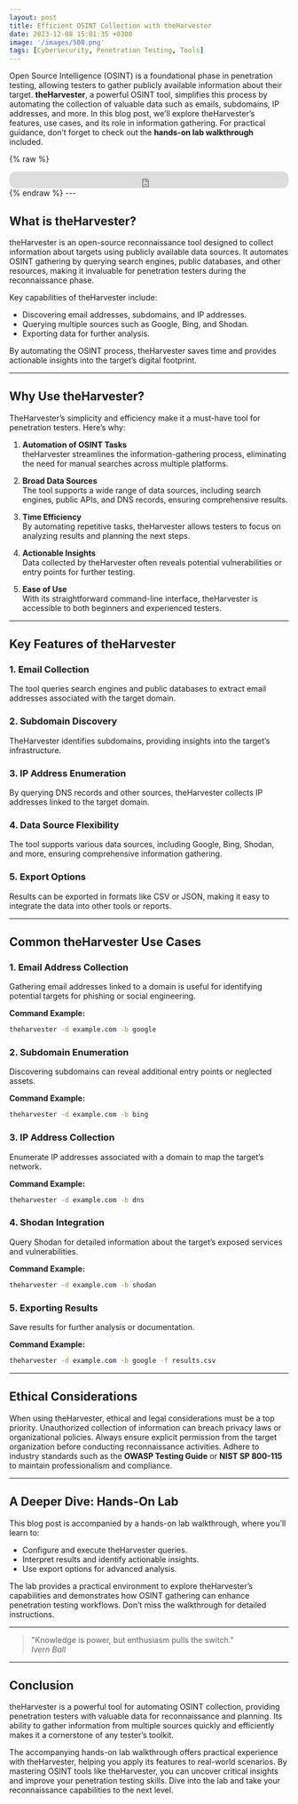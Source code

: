 ```yaml
---
layout: post
title: Efficient OSINT Collection with theHarvester
date: 2023-12-08 15:01:35 +0300
image: '/images/508.png'
tags: [Cybersecurity, Penetration Testing, Tools]
---
```


Open Source Intelligence (OSINT) is a foundational phase in penetration testing, allowing testers to gather publicly available information about their target. **theHarvester**, a powerful OSINT tool, simplifies this process by automating the collection of valuable data such as emails, subdomains, IP addresses, and more. In this blog post, we’ll explore theHarvester’s features, use cases, and its role in information gathering. For practical guidance, don’t forget to check out the **hands-on lab walkthrough** included.

{% raw %}
<iframe style="border-radius:12px" src="https://open.spotify.com/embed/episode/4UaZ6n26WjxoYcQLinBELJ?utm_source=generator" width="100%" height="30" frameborder="0" allowfullscreen="" allow="autoplay; clipboard-write; encrypted-media; fullscreen; picture-in-picture"></iframe>
{% endraw %}
---

## What is theHarvester?

theHarvester is an open-source reconnaissance tool designed to collect information about targets using publicly available data sources. It automates OSINT gathering by querying search engines, public databases, and other resources, making it invaluable for penetration testers during the reconnaissance phase.

Key capabilities of theHarvester include:
- Discovering email addresses, subdomains, and IP addresses.  
- Querying multiple sources such as Google, Bing, and Shodan.  
- Exporting data for further analysis.  

By automating the OSINT process, theHarvester saves time and provides actionable insights into the target’s digital footprint.

---

## Why Use theHarvester?

TheHarvester’s simplicity and efficiency make it a must-have tool for penetration testers. Here’s why:

1. **Automation of OSINT Tasks**  
   theHarvester streamlines the information-gathering process, eliminating the need for manual searches across multiple platforms.

2. **Broad Data Sources**  
   The tool supports a wide range of data sources, including search engines, public APIs, and DNS records, ensuring comprehensive results.

3. **Time Efficiency**  
   By automating repetitive tasks, theHarvester allows testers to focus on analyzing results and planning the next steps.

4. **Actionable Insights**  
   Data collected by theHarvester often reveals potential vulnerabilities or entry points for further testing.

5. **Ease of Use**  
   With its straightforward command-line interface, theHarvester is accessible to both beginners and experienced testers.

---

## Key Features of theHarvester

### 1. **Email Collection**
The tool queries search engines and public databases to extract email addresses associated with the target domain.

### 2. **Subdomain Discovery**
TheHarvester identifies subdomains, providing insights into the target’s infrastructure.

### 3. **IP Address Enumeration**
By querying DNS records and other sources, theHarvester collects IP addresses linked to the target domain.

### 4. **Data Source Flexibility**
The tool supports various data sources, including Google, Bing, Shodan, and more, ensuring comprehensive information gathering.

### 5. **Export Options**
Results can be exported in formats like CSV or JSON, making it easy to integrate the data into other tools or reports.

---

## Common theHarvester Use Cases

### 1. **Email Address Collection**
Gathering email addresses linked to a domain is useful for identifying potential targets for phishing or social engineering.

**Command Example:**  
```bash
theharvester -d example.com -b google
```

### 2. **Subdomain Enumeration**
Discovering subdomains can reveal additional entry points or neglected assets.

**Command Example:**  
```bash
theharvester -d example.com -b bing
```

### 3. **IP Address Collection**
Enumerate IP addresses associated with a domain to map the target’s network.

**Command Example:**  
```bash
theharvester -d example.com -b dns
```

### 4. **Shodan Integration**
Query Shodan for detailed information about the target’s exposed services and vulnerabilities.

**Command Example:**  
```bash
theharvester -d example.com -b shodan
```

### 5. **Exporting Results**
Save results for further analysis or documentation.

**Command Example:**  
```bash
theharvester -d example.com -b google -f results.csv
```

---

## Ethical Considerations

When using theHarvester, ethical and legal considerations must be a top priority. Unauthorized collection of information can breach privacy laws or organizational policies. Always ensure explicit permission from the target organization before conducting reconnaissance activities. Adhere to industry standards such as the **OWASP Testing Guide** or **NIST SP 800-115** to maintain professionalism and compliance.

---

## A Deeper Dive: Hands-On Lab

This blog post is accompanied by a hands-on lab walkthrough, where you’ll learn to:
- Configure and execute theHarvester queries.
- Interpret results and identify actionable insights.
- Use export options for advanced analysis.

The lab provides a practical environment to explore theHarvester’s capabilities and demonstrates how OSINT gathering can enhance penetration testing workflows. Don’t miss the walkthrough for detailed instructions.

---

> "Knowledge is power, but enthusiasm pulls the switch."  
> <cite>Ivern Ball</cite>

---

## Conclusion

theHarvester is a powerful tool for automating OSINT collection, providing penetration testers with valuable data for reconnaissance and planning. Its ability to gather information from multiple sources quickly and efficiently makes it a cornerstone of any tester’s toolkit.

The accompanying hands-on lab walkthrough offers practical experience with theHarvester, helping you apply its features to real-world scenarios. By mastering OSINT tools like theHarvester, you can uncover critical insights and improve your penetration testing skills. Dive into the lab and take your reconnaissance capabilities to the next level.
